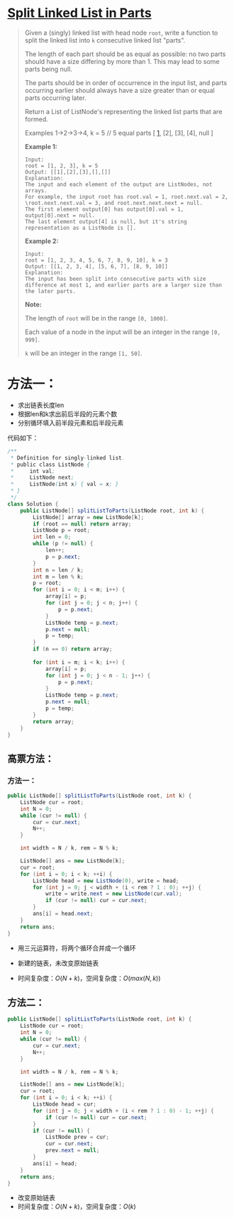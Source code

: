 # [Split Linked List in Parts][1]

> Given a (singly) linked list with head node `root`, write a function to split the linked list into `k` consecutive linked list "parts".
>
> The length of each part should be as equal as possible: no two parts should have a size differing by more than 1. This may lead to some parts being null.
>
> The parts should be in order of occurrence in the input list, and parts occurring earlier should always have a size greater than or equal parts occurring later.
>
> Return a List of ListNode's representing the linked list parts that are formed.
>
> Examples 1->2->3->4, k = 5 // 5 equal parts [ [1], [2], [3], [4], null ]
>
> **Example 1:**
>
> ```
> Input: 
> root = [1, 2, 3], k = 5
> Output: [[1],[2],[3],[],[]]
> Explanation:
> The input and each element of the output are ListNodes, not arrays.
> For example, the input root has root.val = 1, root.next.val = 2, \root.next.next.val = 3, and root.next.next.next = null.
> The first element output[0] has output[0].val = 1, output[0].next = null.
> The last element output[4] is null, but it's string representation as a ListNode is [].
> ```
>
>
>
> **Example 2:**
>
> ```
> Input: 
> root = [1, 2, 3, 4, 5, 6, 7, 8, 9, 10], k = 3
> Output: [[1, 2, 3, 4], [5, 6, 7], [8, 9, 10]]
> Explanation:
> The input has been split into consecutive parts with size difference at most 1, and earlier parts are a larger size than the later parts.
> ```
>
>
>
> **Note:**
>
> The length of `root` will be in the range `[0, 1000]`.
>
> Each value of a node in the input will be an integer in the range `[0, 999]`.
>
> `k` will be an integer in the range `[1, 50]`.



# 方法一：

* 求出链表长度len
* 根据len和k求出前后半段的元素个数
* 分别循环填入前半段元素和后半段元素



代码如下：

```java
/**
 * Definition for singly-linked list.
 * public class ListNode {
 *     int val;
 *     ListNode next;
 *     ListNode(int x) { val = x; }
 * }
 */
class Solution {
    public ListNode[] splitListToParts(ListNode root, int k) {
        ListNode[] array = new ListNode[k];
        if (root == null) return array;
        ListNode p = root;
        int len = 0;
        while (p != null) {
            len++;
            p = p.next;
        }
        int n = len / k;
        int m = len % k;
        p = root;
        for (int i = 0; i < m; i++) {
            array[i] = p;
            for (int j = 0; j < n; j++) {
                p = p.next;
            }
            ListNode temp = p.next;
            p.next = null;
            p = temp;            
        }
        if (n == 0) return array;
        
        for (int i = m; i < k; i++) {
            array[i] = p;
            for (int j = 0; j < n - 1; j++) {
                p = p.next;
            }
            ListNode temp = p.next; 
            p.next = null;
            p = temp;
        }
        return array;
    }
}
```



## 高票方法：

### 方法一：

```java
public ListNode[] splitListToParts(ListNode root, int k) {
    ListNode cur = root;
    int N = 0;
    while (cur != null) {
        cur = cur.next;
        N++;
    }

    int width = N / k, rem = N % k;

    ListNode[] ans = new ListNode[k];
    cur = root;
    for (int i = 0; i < k; ++i) {
        ListNode head = new ListNode(0), write = head;
        for (int j = 0; j < width + (i < rem ? 1 : 0); ++j) {
            write = write.next = new ListNode(cur.val);
            if (cur != null) cur = cur.next;
        }
        ans[i] = head.next;
    }
    return ans;
}
```

* 用三元运算符，将两个循环合并成一个循环

* 新建的链表，未改变原始链表

* 时间复杂度：$O(N+k)$，空间复杂度：$O(max(N,k))$




## 方法二：

```java
public ListNode[] splitListToParts(ListNode root, int k) {
    ListNode cur = root;
    int N = 0;
    while (cur != null) {
        cur = cur.next;
        N++;
    }

    int width = N / k, rem = N % k;

    ListNode[] ans = new ListNode[k];
    cur = root;
    for (int i = 0; i < k; ++i) {
        ListNode head = cur;
        for (int j = 0; j < width + (i < rem ? 1 : 0) - 1; ++j) {
            if (cur != null) cur = cur.next;
        }
        if (cur != null) {
            ListNode prev = cur;
            cur = cur.next;
            prev.next = null;
        }
        ans[i] = head;
    }
    return ans;
}
```

* 改变原始链表
* 时间复杂度：$O(N+k)$，空间复杂度：$O(k)$





[1]: https://leetcode.com/problems/split-linked-list-in-parts/